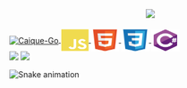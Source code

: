 <div align="center">
  <a href="https://github.com/EdCarlos-Fernandes">
  <img height="200em" src="https://github-readme-stats.vercel.app/api?username=caiqueborghese&show_icons=true&theme=merko&include_all_commits=true&count_private=true"/>
  
</div>

<div style="display: inline_block"><br>
  <img align="center" alt="Caique-Go" height="40" width="50" src="https://cdn.jsdelivr.net/gh/devicons/devicon/icons/go/go-original.svg" />
  <img align="center" alt="Caique-Js" height="40" width="50" src="https://raw.githubusercontent.com/devicons/devicon/master/icons/javascript/javascript-plain.svg">
  <img align="center" alt="Caique-HTML" height="40" width="50" src="https://raw.githubusercontent.com/devicons/devicon/master/icons/html5/html5-original.svg">
  <img align="center" alt="Caique-CSS" height="40" width="50" src="https://raw.githubusercontent.com/devicons/devicon/master/icons/css3/css3-original.svg">
  <img align="center" alt="Caique-Csharp" height="40" width="50" src="https://raw.githubusercontent.com/devicons/devicon/master/icons/csharp/csharp-original.svg">
</div>

<div> 
  <a href = "edcarlosfernandes017@gmail.com"><img src="https://img.shields.io/badge/-Gmail-%23333?style=for-the-badge&logo=gmail&logoColor=white" target="_blank"></a>
  <a href="https://www.linkedin.com/in/edcarlos-fernandes" target="_blank"><img src="https://img.shields.io/badge/-LinkedIn-%230077B5?style=for-the-badge&logo=linkedin&logoColor=white" target="_blank"></a> 
  
  ![Snake animation](https://github.com/caiqueborghese/caiqueborghese/blob/output/github-contribution-grid-snake.svg)
 </div>
